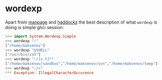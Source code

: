 wordexp
=======

Apart from [manpage][1] and [haddocks][2] the best description of what `wordexp` is doing is simple ghci session:

```haskell
>>> import System.Wordexp.Simple
>>> wordexp "~"
["/home/maksenov"]
>>> wordexp "$SHELL"
["/usr/bin/zsh"]
>>> wordexp "~/[s-t]*"
["/home/maksenov/sandbox","/home/maksenov/svn","/home/maksenov/temp"]
>>> wordexp "~/<"
*** Exception: IllegalCharacterOccurence
```

 [1]: http://linux.die.net/man/3/wordexp
 [2]: http://supki.github.com/wordexp/
